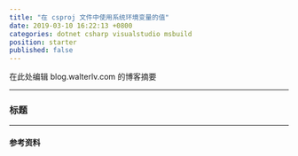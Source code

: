 ```yaml
---
title: "在 csproj 文件中使用系统环境变量的值"
date: 2019-03-10 16:22:13 +0800
categories: dotnet csharp visualstudio msbuild
position: starter
published: false
---
```


在此处编辑 blog.walterlv.com 的博客摘要

---

<div id="toc"></div>

### 标题

---

#### 参考资料